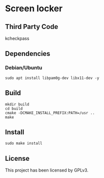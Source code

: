 # Screen locker

## Third Party Code

kcheckpass

## Dependencies

### Debian/Ubuntu

```
sudo apt install libpam0g-dev libx11-dev -y
```

## Build

```shell
mkdir build
cd build
cmake -DCMAKE_INSTALL_PREFIX:PATH=/usr ..
make
```

## Install

```shell
sudo make install
```

## License

This project has been licensed by GPLv3.
